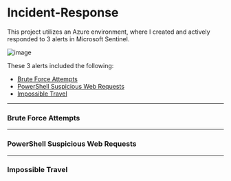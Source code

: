 # Incident-Response

This project utilizes an Azure environment, where I created and actively responded to 3 alerts in Microsoft Sentinel. 

![image](https://github.com/user-attachments/assets/86d9065f-ddbc-4a15-8d38-0eb475f553b0)


These 3 alerts included the following: 
- [Brute Force Attempts](#brute-force-attemps)
- [PowerShell Suspicious Web Requests](#powershell-suspicious-web-requests)
- [Impossible Travel](#impossible-travel)

---

### Brute Force Attempts



---

### PowerShell Suspicious Web Requests




---

### Impossible Travel
